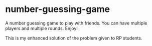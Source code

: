 # number-guessing-game
A number guessing game to play with friends. You can have multiple players and multiple rounds. Enjoy!

This is my enhanced solution of the problem given to RP students.
